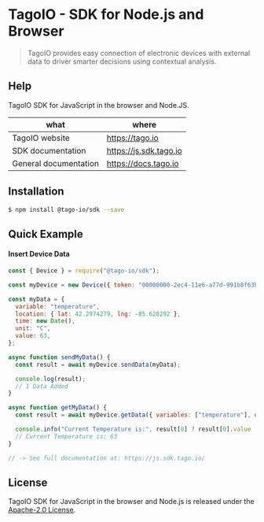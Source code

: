# TagoIO - SDK for Node.js and Browser
> TagoIO provides easy connection of electronic devices with external data to driver smarter decisions using contextual analysis.

## Help

TagoIO SDK for JavaScript in the browser and Node.JS.

| what                  | where                    |
|-----------------------|--------------------------|
| TagoIO website        | https://tago.io           |
| SDK documentation     | https://js.sdk.tago.io    |
| General documentation | https://docs.tago.io      |

## Installation

```bash
$ npm install @tago-io/sdk --save
```

## Quick Example
#### Insert Device Data
``` javascript
const { Device } = require("@tago-io/sdk");

const myDevice = new Device({ token: "00000000-2ec4-11e6-a77d-991b8f63b767" });

const myData = {
  variable: "temperature",
  location: { lat: 42.2974279, lng: -85.628292 },
  time: new Date(),
  unit: "C",
  value: 63,
};

async function sendMyData() {
  const result = await myDevice.sendData(myData);

  console.log(result);
  // 1 Data Added
}

async function getMyData() {
  const result = await myDevice.getData({ variables: ["temperature"], query: "last_item" });

  console.info("Current Temperature is:", result[0] ? result[0].value : "N/A");
  // Current Temperature is: 63
}

// -> See full documentation at: https://js.sdk.tago.io/
```

## License

TagoIO SDK for JavaScript in the browser and Node.js is released under the [Apache-2.0 License](https://github.com/tago-io/tago-sdk-js/blob/master/LICENSE.md).
